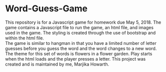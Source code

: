 # Word-Guess-Game
This repository is for a Javascript game for homework due May 5, 2018. The game contains a Javascript file to run the game, an html file, and images used in the game.  The styling is created through the use of bootstrap and within the html file.  
The game is similar to hangman in that you have a limited number of letter guesses before you guess the word and the word changes to a new word.  The theme for this set of words is flowers in a flower garden.  Play starts when the html loads and the player presses a letter.
This project was created and is maintained by me, Marjika Howarth.
